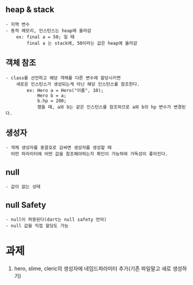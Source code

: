 ## heap & stack
    - 지역 변수
    - 동적 메모리, 인스턴스는 heap에 올라감
        ex: final a = 50; 일 때
            final a 는 stack에, 50이라는 값은 heap에 올라감

## 객체 참조
    - class를 선언하고 해당 객체를 다른 변수에 할당시키면
        새로운 인스턴스가 생성되는게 아닌 해당 인스턴스를 참조한다.
            ex: Hero a = Hero("이름", 10);
                Hero b = a;
                b.hp = 200;
                했을 때, a와 b는 같은 인스턴스를 참조하므로 a와 b의 hp 변수가 변경된다.

## 생성자
    - 객체 생성자를 중괄호로 감싸면 생성자를 생성할 때
      어떤 파라미터에 어떤 값을 참조해야하는지 확인이 가능하여 가독성이 좋아진다.

## null
    - 값이 없는 상태
## null Safety
    - null이 허용된다(dart는 null safety 언어)
    - null 값을 직접 할당도 가능

# 과제
1. hero, slime, cleric의 생성자에 네임드파라미터 추가(기존 파일말고 새로 생성하기)
